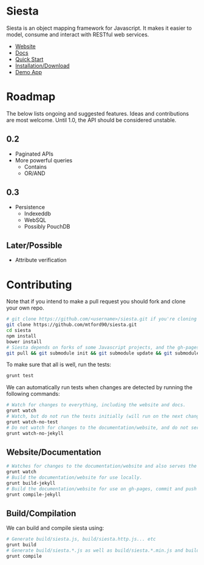 Siesta
======

Siesta is an object mapping framework for Javascript. It makes it easier to model, consume and interact with RESTful web services.

* [Website](http://mtford90.github.io/siesta/)
* [Docs](http://mtford90.github.io/siesta/docs.html)
* [Quick Start](http://mtford90.github.io/siesta/docs.html)
* [Installation/Download](http://mtford90.github.io/siesta/download.html)
* [Demo App](http://mtford90.github.io/siesta/demo)

# Roadmap

The below lists ongoing and suggested features. Ideas and contributions are most welcome. Until 1.0, the API should be considered unstable.

## 0.2
* Paginated APIs
* More powerful queries
	* Contains
	* OR/AND

## 0.3
* Persistence
    * Indexeddb
    * WebSQL
    * Possibly PouchDB

## Later/Possible
* Attribute verification

# Contributing

Note that if you intend to make a pull request you should fork and clone your own repo.

```bash
# git clone https://github.com/<username>/siesta.git if you're cloning your own repo.
git clone https://github.com/mtford90/siesta.git 
cd siesta
npm install 
bower install 
# Siesta depends on forks of some Javascript projects, and the gh-pages branch is also a submodule.
git pull && git submodule init && git submodule update && git submodule status
```

To make sure that all is well, run the tests:

```bash
grunt test
```

We can automatically run tests when changes are detected by running the following commands:

```bash
# Watch for changes to everything, including the website and docs.
grunt watch
# Watch, but do not run the tests initially (will run on the next change)
grunt watch-no-test
# Do not watch for changes to the documentation/website, and do not serve a local server 
grunt watch-no-jekyll 
```

## Website/Documentation

```bash
# Watches for changes to the documentation/website and also serves the site at localhost:4000
grunt watch
# Build the documentation/website for use locally.
grunt build-jekyll
# Build the documentation/website for use on gh-pages, commit and push the website (will be in production)
grunt compile-jekyll 
```

## Build/Compilation

We can build and compile siesta using:

```bash
# Generate build/siesta.js, build/siesta.http.js... etc
grunt build
# Generate build/siesta.*.js as well as build/siesta.*.min.js and build/siesta.*.min.js.gz
grunt compile
```